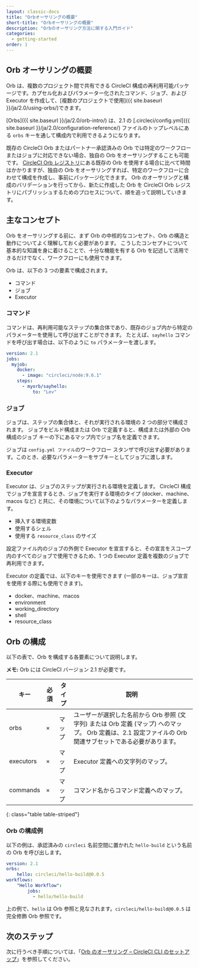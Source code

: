 ```yaml
---
layout: classic-docs
title: "Orbオーサリングの概要"
short-title: "Orbオーサリングの概要"
description: "Orbのオーサリング方法に関する入門ガイド"
categories:
  - getting-started
order: 1
---
```


## Orb オーサリングの概要

Orb は、複数のプロジェクト間で共有できる CircleCI 構成の再利用可能パッケージです。カプセル化およびパラメーター化されたコマンド、ジョブ、および Executor を作成して、[複数のプロジェクトで使用]({{ site.baseurl }}/ja/2.0/using-orbs/)できます。

[Orbs]({{ site.baseurl }}/ja/2.0/orb-intro/) は、2.1 の [.circleci/config.yml]({{ site.baseurl }}/ja/2.0/configuration-reference/) ファイルのトップレベルにある `orbs` キーを通して構成内で利用できるようになります。

既存の CircleCI Orb またはパートナー承認済みの Orb では特定のワークフローまたはジョブに対応できない場合、独自の Orb をオーサリングすることも可能です。 [CircleCI Orb レジストリ](https://circleci.com/developer/orbs)にある既存の Orb を使用する場合に比べて時間はかかりますが、独自の Orb をオーサリングすれば、特定のワークフローに合わせて構成を作成し、事前にパッケージ化できます。 Orb のオーサリングと構成のバリデーションを行ってから、新たに作成した Orb を CircleCI Orb レジストリにパブリッシュするためのプロセスについて、順を追って説明していきます。

## 主なコンセプト

Orb をオーサリングする前に、まず Orb の中核的なコンセプト、Orb の構造と動作についてよく理解しておく必要があります。 こうしたコンセプトについて基本的な知識を身に着けることで、十分な機能を有する Orb を記述して活用できるだけでなく、ワークフローにも使用できます。

Orb は、以下の 3 つの要素で構成されます。

- コマンド
- ジョブ
- Executor

### コマンド

コマンドは、再利用可能なステップの集合体であり、既存のジョブ内から特定のパラメーターを使用して呼び出すことができます。 たとえば、`sayhello` コマンドを呼び出す場合は、以下のように `to` パラメーターを渡します。

```yaml
version: 2.1
jobs:
  myjob:
    docker:
      - image: "circleci/node:9.6.1"
    steps:
      - myorb/sayhello:
          to: "Lev"
```
### ジョブ

ジョブは、ステップの集合体と、それが実行される環境の 2 つの部分で構成されます。 ジョブをビルド構成または Orb で定義すると、構成または外部の Orb 構成のジョブ キーの下にあるマップ内でジョブ名を定義できます。

ジョブは `config.yml ファイル`のワークフロー スタンザで呼び出す必要があります。このとき、必要なパラメーターをサブキーとしてジョブに渡します。

### Executor

Executor は、ジョブのステップが実行される環境を定義します。 CircleCI 構成でジョブを宣言するとき、ジョブを実行する環境のタイプ (docker、machine、macos など) と共に、その環境について以下のようなパラメーターを定義します。

- 挿入する環境変数
- 使用するシェル
- 使用する `resource_class` のサイズ

設定ファイル内のジョブの外側で Executor を宣言すると、その宣言をスコープ内のすべてのジョブで使用できるため、1 つの Executor 定義を複数のジョブで再利用できます。

Executor の定義では、以下のキーを使用できます (一部のキーは、ジョブ宣言を使用する際にも使用できます)。

- docker、machine、macos
- environment
- working_directory
- shell
- resource_class

## Orb の構成

以下の表で、Orb を構成する各要素について説明します。

**メモ:** Orb には CircleCI バージョン 2.1 が必要です。

| キー        | 必須 | タイプ | 説明                                                                                            |
| --------- | -- | --- | --------------------------------------------------------------------------------------------- |
| orbs      | ×  | マップ | ユーザーが選択した名前から Orb 参照 (文字列) または Orb 定義 (マップ) へのマップ。 Orb 定義は、2.1 設定ファイルの Orb 関連サブセットである必要があります。 |
| executors | ×  | マップ | Executor 定義への文字列のマップ。                                                                         |
| commands  | ×  | マップ | コマンド名からコマンド定義へのマップ。                                                                           |
{: class="table table-striped"}

### Orb の構成例

以下の例は、承認済みの `circleci` 名前空間に置かれた `hello-build` という名前の Orb を呼び出します。

```yaml
version: 2.1
orbs:
    hello: circleci/hello-build@0.0.5
workflows:
    "Hello Workflow":
        jobs:
          - hello/hello-build
```
上の例で、`hello` は Orb 参照と見なされます。`circleci/hello-build@0.0.5` は完全修飾 Orb 参照です。

## 次のステップ

次に行うべき手順については、「[Orb のオーサリング – CircleCI CLI のセットアップ]({{site.baseurl}}/ja/2.0/orb-author-cli/)」を参照してください。
